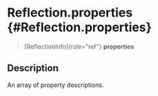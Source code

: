Reflection.properties {#Reflection.properties}
=====================

> [ReflectionInfo]{role="ref"} **properties**

Description
-----------

An array of property descriptions.
